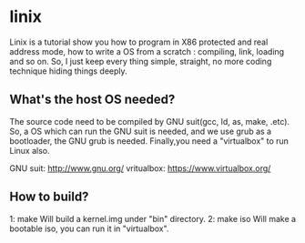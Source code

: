 linix
============================================
Linix is a tutorial show you how to program in X86 protected and real address mode,
how to write a OS from a scratch : compiling, link, loading and so on.
So, I just keep every thing simple, straight, no more coding technique hiding things deeply.

What's the host OS needed?
-------------------------------------------
The source code need to be compiled by GNU suit(gcc, ld, as, make, .etc).
So, a OS which can run the GNU suit is needed, and we use grub as a bootloader,
the GNU grub is needed. Finally,you need a "virtualbox" to run Linux also.


GNU suit: http://www.gnu.org/
vritualbox: https://www.virtualbox.org/

How to build?
------------------------------------------
1: make
   Will build a kernel.img under "bin" directory.
2: make iso
   Will make a bootable iso, you can run it in "virtualbox".


